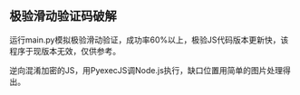 ## 极验滑动验证码破解
运行main.py模拟极验滑动验证，成功率60%以上，极验JS代码版本更新快，该程序于现版本无效，仅供参考。

逆向混淆加密的JS，用PyexecJS调Node.js执行，缺口位置用简单的图片处理得出。
